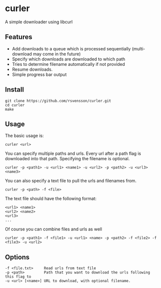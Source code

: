 # curler
A simple downloader using libcurl

## Features
* Add downloads to a queue which is processed sequentially (multi-download may come in the future)
* Specify which downloads are downloaded to which path
* Tries to determine filename automatically if not provided
* Resume downloads.
* Simple progress bar output

## Install

    git clone https://github.com/rsvensson/curler.git
    cd curler
    make

## Usage
The basic usage is:

    curler <url>

You can specify multiple paths and urls. Every url after a path flag is downloaded into that path. Specifying the filename is optional.

    curler -p <path1> -u <url1> <name1> -u <url2> -p <path2> -u <url3> <name3>

You can also specify a text file to pull the urls and filenames from.

    curler -p <path> -f <file>
The text file should have the following format:

    <url1> <name1>
    <url2> <name2>
    <url3>
    ...

Of course you can combine files and urls as well

    curler -p <path1> -f <file1> -u <url1> <name> -p <path2> -f <file2> -f <file3> -u <url2>

## Options

    -f <file.txt>     Read urls from text file
    -p <path>         Path that you want to download the urls following this flag to
    -u <url> [<name>] URL to download, with optional filename.
